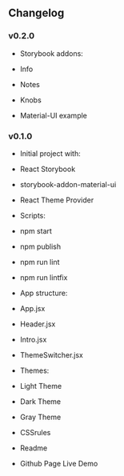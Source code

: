 ## Changelog

### v0.2.0

* Storybook addons:

- Info

- Notes

- Knobs

* Material-UI example

### v0.1.0

* Initial project with:

- React Storybook

- storybook-addon-material-ui

- React Theme Provider


* Scripts:

- npm start

- npm publish

- npm run lint

- npm run lintfix


* App structure:

- App.jsx

- Header.jsx

- Intro.jsx

- ThemeSwitcher.jsx

* Themes:

- Light Theme

- Dark Theme

- Gray Theme

- CSSrules

* Readme

* Github Page Live Demo


